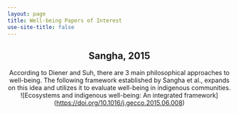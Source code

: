 ```yaml
---
layout: page
title: Well-being Papers of Interest 
use-site-title: false
---
```


<div align="center">
  
## Sangha, 2015

According to Diener and Suh, there are 3 main philosophical approaches to well-being. The following framework established by Sangha et al., expands on this idea and utilizes it to evaluate well-being in indigenous communities.
  ![Ecosystems and indigenous well-being: An integrated framework] (https://doi.org/10.1016/j.gecco.2015.06.008)

</div>
